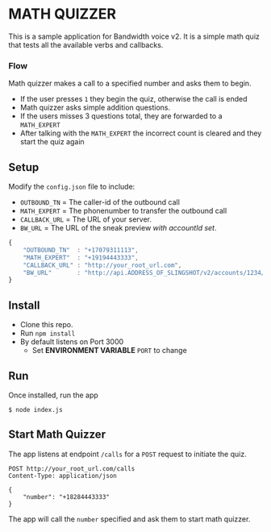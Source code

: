# MATH QUIZZER

This is a sample application for Bandwidth voice v2. It is a simple math quiz that tests all the available verbs and callbacks.

### Flow

Math quizzer makes a call to a specified number and asks them to begin.

* If the user presses `1` they begin the quiz, otherwise the call is ended
* Math quizzer asks simple addition questions.
* If the users misses 3 questions total, they are forwarded to a `MATH_EXPERT`
* After talking with the `MATH_EXPERT` the incorrect count is cleared and they start the quiz again

## Setup
Modify the `config.json` file to include:

* `OUTBOUND_TN` = The caller-id of the outbound call
* `MATH_EXPERT` = The phonenumber to transfer the outbound call
* `CALLBACK_URL` = The URL of your server.
* `BW_URL` = The URL of the sneak preview _with accountId set_.

```js
{
    "OUTBOUND_TN"  : "+17079311113",
    "MATH_EXPERT"  : "+19194443333",
    "CALLBACK_URL" : "http://your_root_url.com",
    "BW_URL"       : "http://api.ADDRESS_OF_SLINGSHOT/v2/accounts/1234/"
}
```

## Install

* Clone this repo.
* Run `npm install`
* By default listens on Port 3000
    * Set **ENVIRONMENT VARIABLE** `PORT` to change

## Run

Once installed, run the app

```$ node index.js```

## Start Math Quizzer

The app listens at endpoint `/calls` for a `POST` request to initiate the quiz.

```http
POST http://your_root_url.com/calls
Content-Type: application/json

{
    "number": "+18284443333"
}
```

The app will call the `number` specified and ask them to start math quizzer.
